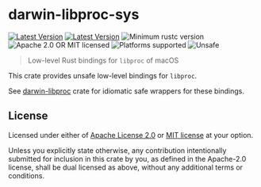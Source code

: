 # darwin-libproc-sys

[![Latest Version](https://img.shields.io/crates/v/darwin-libproc-sys.svg)](https://crates.io/crates/darwin-libproc-sys)
[![Latest Version](https://docs.rs/darwin-libproc-sys/badge.svg)](https://docs.rs/darwin-libproc-sys)
![Minimum rustc version](https://img.shields.io/badge/rustc-1.31+-green.svg)
![Apache 2.0 OR MIT licensed](https://img.shields.io/badge/license-Apache2.0%2FMIT-blue.svg)
![Platforms supported](https://img.shields.io/badge/platform-macOS-brightgreen)
![Unsafe](https://img.shields.io/badge/unsafe-FFI-red.svg)

> Low-level Rust bindings for `libproc` of macOS

This crate provides unsafe low-level bindings for `libproc`.

See [darwin-libproc](https://crates.io/crates/darwin-libproc) crate for idiomatic safe wrappers for these bindings.

## License

Licensed under either of [Apache License 2.0](https://github.com/heim-rs/darwin-libproc/blob/master/LICENSE-APACHE)
or [MIT license](https://github.com/heim-rs/darwin-libproc/blob/master/LICENSE-MIT) at your option.

Unless you explicitly state otherwise, any contribution intentionally submitted for inclusion in this crate by you,
as defined in the Apache-2.0 license, shall be dual licensed as above, without any additional terms or conditions.
